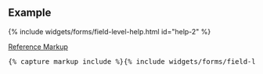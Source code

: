 <h2 id="example-code-1">Example</h2>
<div class="example">
  <div class="row">
    <div class="col-md-7">
      <div class="example-pf">
        {% include widgets/forms/field-level-help.html id="help-2" %}
      </div>
    </div>
  </div>
</div>
<p class="reference-markup"><a class="collapse-toggle" data-toggle="collapse" aria-expanded="true" aria-controls="markup-1" href="#markup-1">Reference Markup</a></p>
<div class="collapse in" id="markup-1">
  <pre class="prettyprint">{% capture markup_include %}{% include widgets/forms/field-level-help.html id="help-2" %}{% endcapture %}{{ markup_include | xml_escape }}</pre>
</div>
